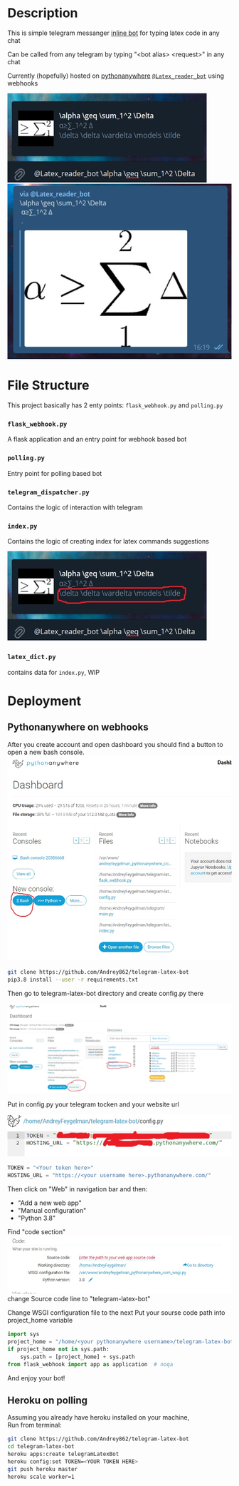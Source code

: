 # Description
This is simple telegram messanger [inline bot](https://core.telegram.org/bots/inline) for typing latex code in any chat  

Can be called from any telegram by typing "\<bot alias\> \<request\>" in any chat  

Currently (hopefully) hosted on [pythonanywhere](https://www.pythonanywhere.com/) [`@Latex_reader_bot`](http://t.me/Latex_reader_bot) using webhooks

![typing menu](README/example1-1.jpg)
![message example](README/example1-2.jpg)

# File Structure
This project basically has 2 enty points: `flask_webhook.py` and `polling.py`

### `flask_webhook.py`

A flask application and an entry point for webhook based bot

### `polling.py`

Entry point for polling based bot

### `telegram_dispatcher.py`

Contains the logic of interaction with telegram

### `index.py`

Contains the logic of creating index for latex commands suggestions

![suggestions](README/suggestions.jpg)

### `latex_dict.py`

contains data for `index.py`, WIP

# Deployment

## Pythonanywhere on webhooks

After you create account and open dashboard you should find a button to open a new bash console. 
![bash](README/bash.jpg)
```bash
git clone https://github.com/Andrey862/telegram-latex-bot
pip3.8 install --user -r requirements.txt
```

Then go to telegram-latex-bot directory and create config.py there

![files0](README/files0.jpg)

Put in config.py your telegram tocken and your website url

![config](README/config.jpg)
```Python
TOKEN = "<Your token here>"
HOSTING_URL = "https://<your username here>.pythonanywhere.com/"
```

Then click on "Web" in navigation bar and then:
- "Add a new web app"
- "Manual configuration"
- "Python 3.8"

Find "code section"
![code](README/code.jpg)
change Source code line to "telegram-latex-bot"

Change WSGI configuration file to the next 
Put your sourse code path into project_home variable
```Python
import sys
project_home = "/home/<your pythonanywhere username>/telegram-latex-bot"
if project_home not in sys.path:
    sys.path = [project_home] + sys.path
from flask_webhook import app as application  # noqa
```

And enjoy your bot!

## Heroku on polling

Assuming you already have heroku installed on your machine,   
Run from terminal:

```bash
git clone https://github.com/Andrey862/telegram-latex-bot
cd telegram-latex-bot
heroku apps:create telegramLatexBot
heroku config:set TOKEN=<YOUR TOKEN HERE>
git push heroku master
heroku scale worker=1
```